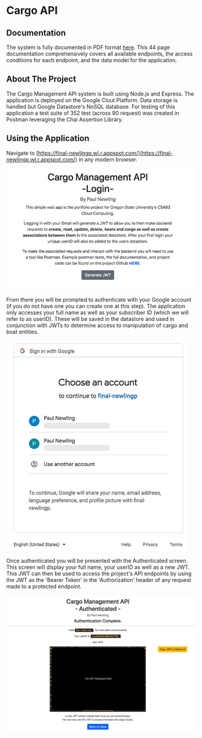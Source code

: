# **Cargo API**

## **Documentation**
The system is fully documented in PDF format [here](documentation/newlingp_project.pdf). This 44 page documentation comprehensively covers all available endpoints, the access conditions for each endpoint, and the data model for the application.

## **About The Project**
The Cargo Management API system is built using Node.js and Express. The application is deployed on the Google Clout Platform. Data storage is handled but Google Datastore's NoSQL database. For testing of this application a test suite of 352 test (across 90 request) was created in Postman leveraging the Chai Assertion Library.

## **Using the Application**
Navigate to [https://final-newlingp.wl.r.appspot.com/](https://final-newlingp.wl.r.appspot.com/) in any modern browser. 

![Login Screen](documentation/login-screen.jpeg)

From there you will be prompted to authenticate with your Google account (if you do not have one you can create one at this step). The application only accesses your full name as well as your subscriber ID (which we will refer to as userID). These will be saved in the datastore and used in conjunction with JWTs to determine access to manipulation of cargo and boat entities.

![Google Screen](documentation/google-screen.jpeg)

Once authenticated you will be presented with the Authenticated screen. This screen will display your full name, your userID as well as a new JWT. This JWT can then be used to access the project's API endpoints by using the JWT as the 'Bearer Token' in the 'Authorization' header of any request made to a protected endpoint.

![Authenticated Screen](documentation/authentication-screen.jpeg)